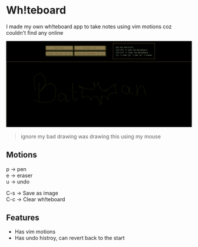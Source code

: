 # Wh!teboard

I made my own wh!teboard app to take notes using vim motions coz couldn't find any online

![Batman](./batman.png)
> ignore my bad drawing was drawing this using my mouse

## Motions

p -> pen<br>
e -> eraser<br>
u -> undo<br>

C-s -> Save as image<br>
C-c -> Clear wh!teboard<br>

## Features

- Has vim motions
- Has undo histroy, can revert back to the start
